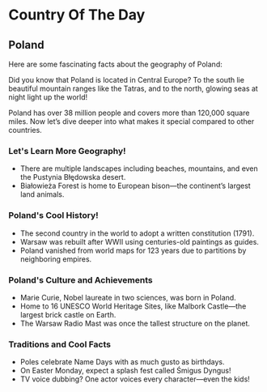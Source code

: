 <!DOCTYPE html>
<html lang="en">
<head>
  <meta charset="UTF-8">
  <!-- This is the link connecting to the stylesheet -->
  <link rel="stylesheet" href="mysheet.css">  
</head>
<body>
  <h1>Country Of The Day</h1>
  <h2>Poland</h2>

  <p>Here are some fascinating facts about the geography of Poland:</p>

  <p>Did you know that Poland is located in Central Europe? To the south lie beautiful mountain ranges like the Tatras, and to the north, glowing seas at night light up the world!</p>

  <p>Poland has over 38 million people and covers more than 120,000 square miles. Now let’s dive deeper into what makes it special compared to other countries.</p>

  <h3>Let's Learn More Geography!</h3>
  <ul>
    <li>There are multiple landscapes including beaches, mountains, and even the Pustynia Błędowska desert.</li>
    <li>Białowieża Forest is home to European bison—the continent’s largest land animals.</li>
  </ul>

  <h3>Poland's Cool History!</h3>
  <ul>
    <li>The second country in the world to adopt a written constitution (1791).</li>
    <li>Warsaw was rebuilt after WWII using centuries-old paintings as guides.</li>
    <li>Poland vanished from world maps for 123 years due to partitions by neighboring empires.</li>
  </ul>

  <h3>Poland's Culture and Achievements</h3>
  <ul>
    <li>Marie Curie, Nobel laureate in two sciences, was born in Poland.</li>
    <li>Home to 16 UNESCO World Heritage Sites, like Malbork Castle—the largest brick castle on Earth.</li>
    <li>The Warsaw Radio Mast was once the tallest structure on the planet.</li>
  </ul>

  <h3>Traditions and Cool Facts</h3>
  <ul>
    <li>Poles celebrate Name Days with as much gusto as birthdays.</li>
    <li>On Easter Monday, expect a splash fest called Śmigus Dyngus!</li>
    <li>TV voice dubbing? One actor voices every character—even the kids!</li>
  </ul>
</body>
</html>
